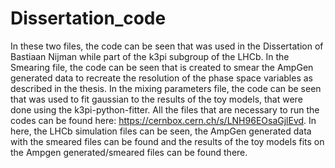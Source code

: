 # Dissertation_code

In these two files, the code can be seen that was used in the Dissertation of Bastiaan Nijman while part of the k3pi subgroup of the LHCb.
In the Smearing file, the code can be seen that is created to smear the AmpGen generated data to recreate the resolution of the phase space variables as described in the thesis. In the mixing parameters file, the code can be seen that was used to fit gaussian to the results of the toy models, that were done using the k3pi-python-fitter. All the files that are necessary to run the codes can be found here: https://cernbox.cern.ch/s/LNH96EOsaGjlEvd. In here, the LHCb simulation files can be seen, the AmpGen generated data with the smeared files can be found and the results of the toy models fits on the Ampgen generated/smeared files can be found there. 
